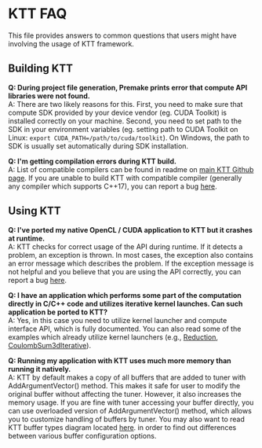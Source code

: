 KTT FAQ
=======

This file provides answers to common questions that users might have involving the usage of KTT framework.

Building KTT
------------

**Q: During project file generation, Premake prints error that compute API libraries were not found.**<br/>
A: There are two likely reasons for this. First, you need to make sure that compute SDK provided by
your device vendor (eg. CUDA Toolkit) is installed correctly on your machine. Second, you need to set
path to the SDK in your environment variables (eg. setting path to CUDA Toolkit on Linux:
`export CUDA_PATH=/path/to/cuda/toolkit`). On Windows, the path to SDK is usually set automatically
during SDK installation.

**Q: I'm getting compilation errors during KTT build.**<br/>
A: List of compatible compilers can be found in readme on [main KTT Github page](https://github.com/HiPerCoRe/KTT).
If you are unable to build KTT with compatible compiler (generally any compiler which supports C++17),
you can report a bug [here](https://github.com/HiPerCoRe/KTT/issues).

Using KTT
---------

**Q: I've ported my native OpenCL / CUDA application to KTT but it crashes at runtime.**<br/>
A: KTT checks for correct usage of the API during runtime. If it detects a problem, an exception
is thrown. In most cases, the exception also contains an error message which describes the problem.
If the exception message is not helpful and you believe that you are using the API correctly, you
can report a bug [here](https://github.com/HiPerCoRe/KTT/issues).

**Q: I have an application which performs some part of the computation directly in C/C++ code and
utilizes iterative kernel launches. Can such application be ported to KTT?**<br/>
A: Yes, in this case you need to utilize kernel launcher and compute interface API, which is fully
documented. You can also read some of the examples which already utilize kernel launchers (e.g.,
[Reduction](https://github.com/HiPerCoRe/KTT/tree/master/Examples/Reduction),
[CoulombSum3dIterative](https://github.com/HiPerCoRe/KTT/tree/master/Examples/CoulombSum3dIterative)).

**Q: Running my application with KTT uses much more memory than running it natively.**<br/>
A: KTT by default makes a copy of all buffers that are added to tuner with AddArgumentVector() method.
This makes it safe for user to modify the original buffer without affecting the tuner. However, it
also increases the memory usage. If you are fine with tuner accessing your buffer directly, you can use
overloaded version of AddArgumentVector() method, which allows you to customize handling of buffers
by tuner. You may also want to read KTT buffer types diagram located [here](https://github.com/HiPerCoRe/KTT/tree/master/Docs/Resources).
in order to find out differences between various buffer configuration options.
